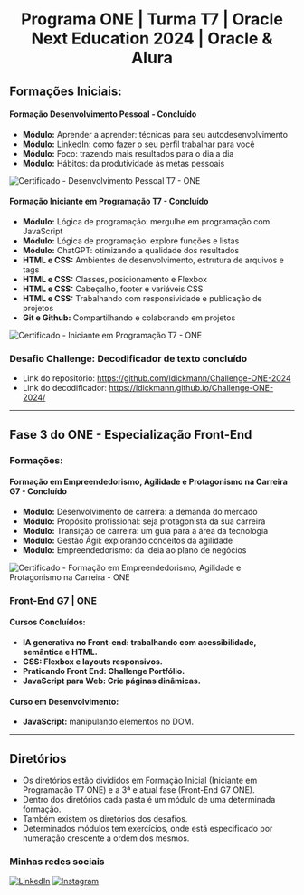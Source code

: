 <h1 align="center">Programa ONE | Turma T7 | Oracle Next Education 2024 | Oracle & Alura</h1>

## Formações Iniciais: 

#### Formação Desenvolvimento Pessoal - Concluído

* **Módulo:** Aprender a aprender: técnicas para seu autodesenvolvimento
* **Módulo:** LinkedIn: como fazer o seu perfil trabalhar para você
* **Módulo:** Foco: trazendo mais resultados para o dia a dia
* **Módulo:** Hábitos: da produtividade às metas pessoais

![Certificado - Desenvolvimento Pessoal T7 - ONE](https://github.com/user-attachments/assets/c37b84b3-7067-4920-b85d-22992ada4e6d)

#### Formação Iniciante em Programação T7 - Concluído

* **Módulo:** Lógica de programação: mergulhe em programação com JavaScript
* **Módulo:** Lógica de programação: explore funções e listas
* **Módulo:** ChatGPT: otimizando a qualidade dos resultados
* **HTML e CSS:** Ambientes de desenvolvimento, estrutura de arquivos e tags
* **HTML e CSS:** Classes, posicionamento e Flexbox
* **HTML e CSS:** Cabeçalho, footer e variáveis CSS
* **HTML e CSS:** Trabalhando com responsividade e publicação de projetos
* **Git e Github:** Compartilhando e colaborando em projetos

![Certificado - Iniciante em Programação T7 - ONE](https://github.com/user-attachments/assets/63911ef5-63d2-402f-b31b-d79784d81f29)


### Desafio Challenge: Decodificador de texto concluído

- Link do repositório: https://github.com/ldickmann/Challenge-ONE-2024
- Link do decodificador: https://ldickmann.github.io/Challenge-ONE-2024/

---

## Fase 3 do ONE - Especialização Front-End

### Formações:

#### Formação em Empreendedorismo, Agilidade e Protagonismo na Carreira G7 - Concluído

* **Módulo:** Desenvolvimento de carreira: a demanda do mercado
* **Módulo:** Propósito profissional: seja protagonista da sua carreira
* **Módulo:** Transição de carreira: um guia para a área da tecnologia
* **Módulo:** Gestão Ágil: explorando conceitos da agilidade
* **Módulo:** Empreendedorismo: da ideia ao plano de negócios

![Certificado - Formação em Empreendedorismo,  Agilidade e Protagonismo na Carreira - ONE](https://github.com/user-attachments/assets/8c9ef3d4-0299-48af-9fb6-f21881f4b0a4)

### Front-End G7 | ONE

#### Cursos Concluídos:

* **IA generativa no Front-end: trabalhando com acessibilidade, semântica e HTML.**
* **CSS: Flexbox e layouts responsivos.**
* **Praticando Front End: Challenge Portfólio.**
* **JavaScript para Web: Crie páginas dinâmicas.**

#### Curso em Desenvolvimento:

* **JavaScript:** manipulando elementos no DOM.

---

## Diretórios

* Os diretórios estão divididos em Formação Inicial (Iniciante em Programação T7 ONE) e a 3ª e atual fase (Front-End G7 ONE).
* Dentro dos diretórios cada pasta é um módulo de uma determinada formação.
* Também existem os diretórios dos desafios.
* Determinados módulos tem exercícios, onde está especificado por numeração crescente a ordem dos mesmos.

### Minhas redes sociais

[![LinkedIn](https://img.shields.io/badge/linkedin-%230077B5.svg?style=for-the-badge&logo=linkedin&logoColor=white)](https://linkedin.com/in/lucas-dickmann) [![Instagram](https://img.shields.io/badge/Instagram-%23E4405F.svg?style=for-the-badge&logo=Instagram&logoColor=white)](https://instagram.com/luksdickmann) 
